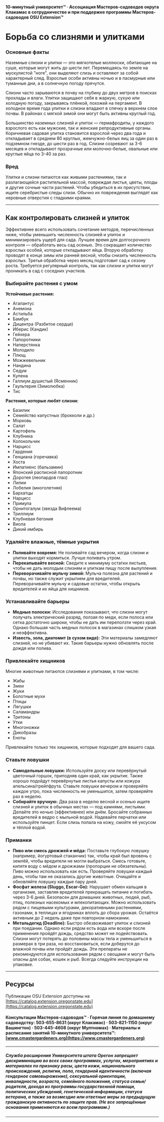 #### 10-минутный университет™ · Ассоциация Мастеров-садоводов округа Клакамас в сотрудничестве и при поддержке программы Мастеров-садоводов OSU Extension™

# Борьба со слизнями и улитками

### Основные факты

Наземные слизни и улитки — это мягкотелые моллюски, обитающие на суше, которые могут жить до шести лет. Перемещаясь по земле на мускулистой "ноге", они выделяют слизь и оставляют за собой характерный след. Взрослые особи активны ночью и в пасмурные или туманные дни, а в солнечную погоду прячутся.

Слизни часто зарываются в почву на глубину до двух метров в поисках прохлады и влаги. Улитки защищают себя в жаркую, сухую или холодную погоду, закрываясь плёнкой, похожей на пергамент. В холодное время года улитки и слизни впадают в спячку в верхнем слое почвы. В районах с мягкой зимой они могут быть активны круглый год.

Большинство наземных слизней и улиток — гермафродиты, у каждого взрослого есть как мужские, так и женские репродуктивные органы. Коричневая садовая улитка становится взрослой через два года и откладывает в среднем 80 круглых, жемчужно-белых яиц за один раз в подземном гнезде, до шести раз в год. Слизни созревают за 3-6 месяцев и откладывают прозрачные или молочно-белые, овальные или круглые яйца по 3-40 за раз.

### Вред

Улитки и слизни питаются как живыми растениями, так и разлагающейся растительной массой, повреждая листья, цветы, плоды и другие сочные части растений. Чтобы убедиться в их присутствии, ищите серебристые следы слизи. Обычно их повреждения выглядят как неровные отверстия с гладкими краями.

---

## Как контролировать слизней и улиток

Эффективнее всего использовать сочетание методов, перечисленных ниже, чтобы уменьшить численность слизней и улиток и минимизировать ущерб для сада. Лучшее время для долгосрочного контроля — обработать весь сад осенью. Это сокращает количество взрослых особей, которые откладывают яйца. Вторую обработку проводят в конце зимы или ранней весной, чтобы снизить численность взрослых. Третья обработка через месяц подготовит сад к сезону роста. Требуется регулярный контроль, так как слизни и улитки могут проникать в сад с соседних участков.

### Выбирайте растения с умом

**Устойчивые растения:**
- Агапантус
- Анемона
- Астильба
- Бамбук
- Дицентра (Разбитое сердце)
- Иберис (Кандик)
- Гейхера
- Папоротники
- Наперстянка
- Молодило
- Плющ
- Можжевельник
- Нандина
- Седум
- Купена
- Галлиум душистый (Ясменник)
- Гаультерия (Зимолюбка)
- Тис

**Растения, которые любят слизни:**
- Базилик
- Семейство капустных (брокколи и др.)
- Морковь
- Салат
- Картофель
- Клубника
- Колокольчик
- Нарцисс
- Гардения
- Генциана (горечавка)
- Хоста
- Импатиенс (бальзамин)
- Японский расписной папоротник
- Доротея (леопардов глаз)
- Лилии
- Лобелия (многолетняя)
- Бархатцы
- Нарцисс
- Примула
- Орнитогалум (звезда Вифлеема)
- Триллиум
- Клубневая бегония
- Виола
- Дикий имбирь

### Удаляйте влажные, тёмные укрытия

- **Поливайте вовремя:** Не поливайте сад вечером, когда слизни и улитки выходят кормиться. Лучше поливать утром.
- **Перекапывайте весной:** Сведите к минимуму остатки листьев, чтобы не дать молодым слизням и улиткам пищу после вылупления.
- **Переворачивайте мульчу зимой:** Мульча полезна для растений и почвы, но также служит укрытием для вредителей. Переворачивайте мульчу и садовые остатки, чтобы открыть вредителей и их яйца для хищников.

### Устанавливайте барьеры

- **Медные полоски:** Исследования показывают, что слизни могут получать электрический разряд, ползая по меди, если полоса или сетка достаточно широки, чтобы не дать им переползти через край. Однако большая часть медных полосок в магазинах слишком узкая и неэффективна.
- **Известь, зола, диатомит (в сухом виде):** Эти материалы замедляют слизней, но не убивают их. Такие барьеры нужно обновлять после дождя или полива.

### Привлекайте хищников

Многие животные питаются слизнями и улитками, в том числе:
- Жабы
- Змеи
- Жуки
- Болотные мухи
- Птицы
- Лягушки
- Саламандры
- Тритоны
- Утки
- Многоножки
- Дикобразы
- Еноты

Привлекайте только тех хищников, которые подходят для вашего сада.

### Ставьте ловушки

- **Самодельные ловушки:** Используйте доску или перевёрнутый цветочный горшок, приподняв один край, как укрытие. Также хорошо подойдут перевёрнутые листья капусты или кожура апельсина/грейпфрута. Ставьте ловушки вечером и проверяйте каждое утро, пока численность не уменьшится, затем проверяйте раз в неделю.
- **Собирайте вручную:** Два раза в неделю весной и осенью ищите слизней и улиток в обычных местах — под камнями, листьями. Делайте это ночью (эффективнее) или днём. Бросайте собранных вредителей в ведро с мыльной водой. Надевайте перчатки или используйте пинцет. Если слизь попала на кожу, смойте её уксусом и тёплой водой.

### Приманки

- **Пиво или смесь дрожжей и мёда:** Поставьте глубокую ловушку (например, йогуртовый стаканчик) так, чтобы край был вровень с землёй, чтобы вредители не могли выбраться. Смесь готовьте, кипятя воду с мёдом и дрожжами (пропорции не обязательны). Пиво можно использовать как есть. Проверяйте ловушки каждый день, чтобы там не оказались другие животные. Очищайте и обновляйте ловушку каждые пару дней.
- **Фосфат железа (Sluggo, Escar-Go):** Нарушает обмен кальция в организме, заставляя вредителей прекращать питание и погибать через 3-6 дней. Безопасен для домашних животных, людей, рыб, птиц, полезных насекомых и млекопитающих. Можно использовать рядом с пищевыми культурами, декоративными растениями, газонами, в теплицах и ягодниках вплоть до сбора урожая. Остаётся активным до 2 недель даже при повторном намокании.
- **Метальдегид (Deadline):** Быстро обезвоживает улиток и слизней при поедании. Однако если рядом есть вода или вскоре после применения пройдёт дождь, средство может не подействовать. Слизни могут потерять до половины массы тела и уменьшиться в размерах в три раза, но восстановиться, если доберутся до влажной почвы или пройдёт дождь. Эти препараты не рекомендуются для использования рядом с овощами и могут быть опасны для собак, кошек и рыб. Всегда следуйте инструкции на упаковке.

---

## Ресурсы

Публикации OSU Extension доступны на [https://catalog.extension.oregonstate.edu](https://catalog.extension.oregonstate.edu)

#### Консультации Мастеров-садоводов™ · Горячая линия по домашнему садоводству: 503-655-8631 (округ Клакамас) · 503-821-1150 (округ Вашингтон) · 503-445-4608 (округ Мултномах) · Материалы и расписание занятий 10-минутного университета™: [www.cmastergardeners.org](https://www.cmastergardeners.org)

---

##### Служба расширения Университета штата Орегон запрещает дискриминацию во всех своих программах, услугах, мероприятиях и материалах по признаку расы, цвета кожи, национального происхождения, религии, пола, гендерной идентичности (включая гендерное самовыражение), сексуальной ориентации, инвалидности, возраста, семейного положения, статуса семьи/родителя, дохода из программы государственной помощи, политических убеждений, генетической информации, статуса ветерана, а также за возмездие или ответные меры за предыдущую гражданскую активность по защите прав. (Не все запрещённые основания применяются ко всем программам.)
---